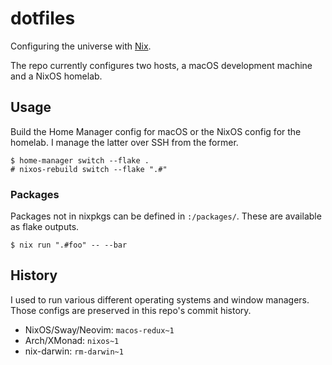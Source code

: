 # dotfiles

Configuring the universe with [Nix](https://nixos.org).

The repo currently configures two hosts, a macOS development machine and a NixOS homelab.

## Usage

Build the Home Manager config for macOS or the NixOS config for the homelab. I manage the latter over SSH from the former.

```console
$ home-manager switch --flake .
# nixos-rebuild switch --flake ".#"
```

### Packages

Packages not in nixpkgs can be defined in `:/packages/`. These are available as flake outputs.

```console
$ nix run ".#foo" -- --bar
```

## History

I used to run various different operating systems and window managers. Those configs are preserved in this repo's commit history.

- NixOS/Sway/Neovim: `macos-redux~1`
- Arch/XMonad: `nixos~1`
- nix-darwin: `rm-darwin~1`

